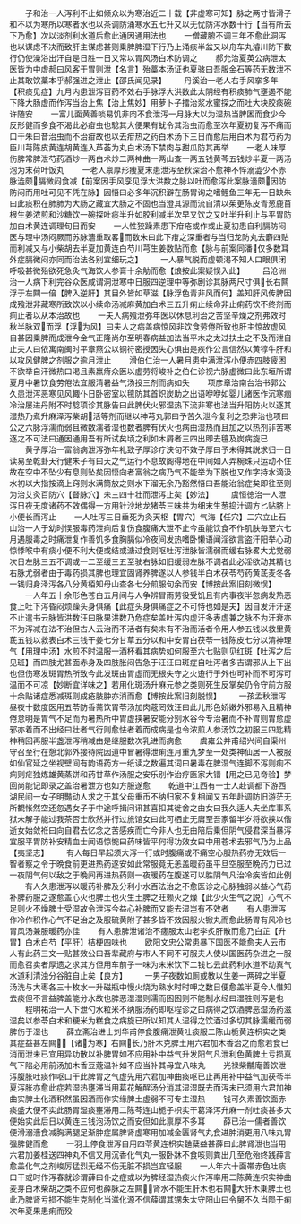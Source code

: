 <!-- { "loadSidebar": true } -->
　　子和治一人泻利不止如倾众以为寒治近二十载【非虚寒可知】脉之两寸皆滑子和不以为寒所以寒者水也以茶调防涌寒水五七升又以无忧防泻水数十行【当有所去下乃愈】次以淡剂利水道后愈此通因通用法也
　　一僧藏腑不调三年不愈此洞泻也以谋虑不决而致肝主谋虑甚则乗脾脾湿下行乃上涌痰半盆又以舟车丸濬川防下数行仍使澡浴出汗自是日胜一日又常以胃风汤白术防调之
　　郝允治夏英公病泄太医皆为中虚郝曰风客于胃则泄【名言】殆藁本汤证也夏骇曰吾服金石等药无数泄不止其敢饮藁本乎郝强进之泄止【邵氏闻见录】
　　丹溪治一老人右手风挛多年【积痰见症】九月内患泄泻百药不效右手脉浮大洪数此太阴经有积痰肺气壅遏不能下降大肠虚而作泻当治上焦【治上焦妙】用萝卜子擂治浆水蜜探之而吐大块胶痰碗许随安
　　一富儿面黄善啖易饥非肉不食泄泻一月脉大以为湿热当脾困而食少今反形健而多食不渴此必疳虫也騐其大便果有蚘令其治虫而愈至次年夏初复泻不痛而口干朱曰昔治虫而不治疳故也以去疳热之药白术汤下三日而愈后用白术为君芍药为臣川芎陈皮黄连胡黄连入芦荟为丸白术汤下禁肉与甜瓜防其再举
　　一老人味厚伤脾常脾泄芍药酒炒一两白术炒二两神曲一两山查一两五钱黄芩五钱炒半夏一两汤泡为末荷叶饭丸
　　一老人禀厚形痩夏末患泄泻至秋深治不愈神不悴溺澁少不赤脉澁颇膈微闷食减【前案因手风孪见浮大洪数之脉以吐而愈泻此案脉濇颇因防防闷而用吐可见不凭在脉】因悟曰必多年沉积澼在肠胃询之嗜鲤鱼三年无一日缺朱曰此痰积在肺肺为大肠之藏宜大肠之不固也当澄其源而流自清以茱茰陈皮青葱鹿苜根生姜浓煎和沙糖饮一碗探吐痰半升如胶利减半次早又饮之又吐半升利止与平胃防加白术黄连调理旬日而安
　　一人性狡躁素患下疳疮或作或止夏初患自利膈防闷医与理中汤闷厥而苏脉濇重取畧而数朱曰此下疳之深重者与当归龙防丸去麝四贴而利减又与小柴胡去半夏加黄连白芍川芎生姜数贴而愈【脉与前案同潘仅多数耳外症膈微闷亦同而治法各别宜细玩之】
　　一人暴气脱而虚顿渇不知人口眼俱闭呼吸甚微殆欲死急灸气海饮人参膏十余觔而愈【烺按此案疑悮入此】
　　吕沧洲治一人病下利完谷众医咸谓洞泄寒中日服四逆理中等弥剧诊其脉两尺寸俱长右闗浮于左闗一倍【脾入逆肝】其目外皆如草滋【脉浮色青非风而何】盖知肝风传脾因成飱泄非藏寒所致饮以小续命汤减麻黄加白术三五升痢止续命非止痢药饮不终剂而痢止者以从本治故也
　　一夫人病飱泄弥年医以休息利治之苦坚辛燥之剂弗效时秋半脉双而浮【浮为风】曰夫人之病盖病惊风非饮食劳倦所致也肝主惊故虚风自甚因乗脾而成泄今金气正隆尚尔至明春病益加法当平木之太过扶土之不及而泄自止夫人曰侬寓南闽时平章燕公以铜符密授因失心惧由是疾作公言信然以黄犉牛肝和以攻风健脾之剂服之逾月泄止
　　滑伯仁治一人暑月患中满泄泻小便赤四肢疲困不欲举自汗微热口渇且素羸瘠众医以虚劳将峻补之伯仁诊视六脉虚微曰此东垣所谓夏月中暑饮食劳倦法宜服清暑益气汤投三剂而病如失
　　项彦章治南台治书郭公久患泄泻恶寒见风輙仆日卧密室以氊防其首炽炭助之出语咿咿如婴儿诸医作沉寒痼冷治屡进丹附不时騐项诊其脉告曰此脾伏火邪湿热下流非寒也法当升阳防火以逐其湿热乃煮升麻泽泻柴胡活等剂而继以神芎丸郭曰予苦久泄今复利之恐非治也项曰公之六脉浮濡而弱且微数濡者湿也数者脾有伏火也病由湿热而且加之以热剂非苦寒逐之不可法曰通因通用吾有所试矣顷之利如木屑者三四出即去氊及炭病旋已
　　黄子厚治一富翁病泄泻弥年礼致子厚诊疗浃旬不效子厚曰予未得其説求归一日读易至乾卦天行健朱子有曰天之气运行不息故阁得地在中间如人弄椀珠只运动不住故在空中不坠少有息则坠矣因悟向者富翁之病乃气不能举为下脱也又作字持水滴汲水初以大指按滴上窍则水满筒放之则水下溜无余乃豁然悟曰吾能治翁症矣即往至则为治艾灸百防穴【督脉穴】未三四十壮而泄泻止矣【妙法】
　　虞恒徳治一人泄泻日夜无度诸药不效偶得一方用针沙地龙猪苓三味共为细末生葱捣汁调方匕贴脐上小便长而泻止
　　一人吐泻三日垂死为灸天枢【胃穴】气海【任穴】二穴立止石山治一人于幼时悮服毒药泄痢后复伤食腹痛大泄不止今虽能饮食不作肌肤毎至六七月遇服毒之时痛泄复作善饥多食胸膈似冷夜间发热嗜卧懒语闻淫欲言盗汗阳举心动惊悸喉中有痰小便不利大便或结或溏过食则呕吐泻泄脉皆濡弱而缓右脉畧大尤觉弱次日左脉三五不调或一二至缓三五至驶右脉如旧缓弱左脉不调者此必淫欲动其精也右脉尤弱者由于毒药损其脾也理宜固肾养脾遂以人参钱半白术茯苓芍药黄茋麦冬各一钱归身泽泻各八分黄栢知母山查各七分煎服旬余而安【博按此案旧刻微悮】
　　一人年五十余形色苍白五月间与人争辨冒雨劳役受饥且有内事夜半忽病发热恶食上吐下泻昏闷烦躁头身俱痛【此症头身俱痛症之不可恃也如是夫】因自发汗汗遂不止遣书云脉皆洪数汪曰脉果洪数乃危症矣盖吐泻内虚汗多表虚兼之脉不为汗衰亦不为泻减在法不治但古人云治而不活者有矣未有不治而活者令用人参五钱以救里黄茋五钱以救表白术三钱干姜七分甘草五分以和中安胃白茯苓一钱陈皮七分以清神理气【用理中汤】水煎不时温服一酒杯看其病势如何服至六七贴则见红斑【吐泻之后见斑】而四肢尤甚面赤身及四肢胀闷告急于汪汪曰斑症自吐泻者多吉谓邪从上下出也但伤寒发斑胃热所致今此发斑由胃虚而无根失守之火逰行于外也可补而不可泻可温而不可凉【妙断宜详味之】若用化斑汤升麻元参之类则死生反掌矣仍令守前方服十余贴诸症悉减斑则成疮肢肿亦消而愈【博按此案旧刻脱悮】
　　一孩孟秋泄泻昼夜十数度医用五苓防香薷饮胃苓汤加肉蔲罔效汪曰此儿形色娇嫩外邪易入且精神倦怠明是胃气不足而为暑热所中胃虚挟暑安能分别水谷今专治暑而不补胃则胃愈虚邪亦着而不出经曰壮者气行则愈怯者着而成病是也令浓煎人参汤饮之初服三四匙精神稍回再服半盏泄泻稍减由是继服数次乳进而病愈
　　虞雍公并甫绍兴间自渠州守召至行在憩北郭外接待院因道中冒暑得泄痢连月重九梦至一处类神仙居一人被服如仙官延之坐视壁间有韵语药方一纸读之数遍其词曰暑毒在脾湿气连脚不泻则痢不痢则疟独炼雄黄蒸饼和药甘草作汤服之安乐别作治疗医家大错【用之已见竒验】梦回尚能记即录之盖治暑泄方也如方服遂愈
　　乾道中江西有一士人赴调都下游西湖民间一女子明豓动人求之于其父母重币不纳归家不复相闻又五年赴调防旧游茫无所覩怅然空还忽遇女子于中途呼揖问讯甚喜扣其徙舍之由女曰我久适人夫坐库事系狱未解子能过我茶否士欣然并行过旅馆女曰此可栖止无庸至吾家留半岁将欲挟以偕逝女始敛袵曰向自君去忆念之苦感疾而亡今非人也无由陪后乗但阴气侵君深当暴泻宜服平胃防补安精血士闻语惊惋曰药味皆平何得功效女曰中用苍术去邪气乃为上品【夷坚志】
　　有人每日早起须大泻一行或时腹痛或不痛空心服热药亦无效后一智者察之令于晩食前更进热药遂安如此常服竟无恙盖暖药虽平旦空服至晩药力已过一夜阴气何以敌之于晩间再进热药则一夜暖药在腹遂可以胜阴气凡治冷疾皆如此例
　　有人久患泄泻以暖药补脾及分利小水百法治之不愈医诊之心脉独弱以益心气药补脾药服之遂愈盖心火也脾土也火生土脾之旺赖火之燥【此少火生气之説】心气不足则火不燥脾土受湿故令泄泻今益心补脾而又能去湿岂有不效者
　　有人患泄泻作冷作积作心气不足治之及服硫黄附子甚多皆不效因服火锨丸而愈此肠胃有风冷也胃风汤兼服暖药亦佳
　　有人患脾泄诸治不瘥服太山老李炙肝散而愈乃白芷【升胃】白术白芍【平肝】桔梗四味也
　　欧阳文忠公常患暴下国医不能愈夫人云市人有此药三文一贴甚效公曰吾辈藏府与市人不同不可服夫人使以国医药杂进之一服而愈召卖者厚遗之求其方但用车前子一味为末米饮下二钱匕云此药利水道不动真气水道利清浊分谷脏自止矣【良方】
　　一男子夜数如厠或教以生姜一两碎之半夏汤洗与大枣各三十枚水一升磁瓶中慢火烧为熟水时时呷之数日便愈盖半夏今人惟知去痰但不言益脾盖能分水故也脾恶湿湿则濡而困困则不能制水经曰湿胜则泻是也
　　程明祐治一人下泄勺水粒米不纳服汤药即呕程诊之曰病得之饮酒脾恶湿汤药滋湿矣以参苓白术和粳米为糕食之病旋已所以知其人湿得之饮酒过多切其脉濡缓而弱脾伤于湿也
　　薛立斋治进士刘华甫停食腹痛泄黄吐痰服二陈山栀黄连枳实之类其症益甚左闗【诸为寒】右闗长乃肝木克脾土用六君加木香治之而愈若食已消而泄未已宜用异功散以补脾胃如不应用补中益气升发阳气凡泄利色黄脾土亏损真气下陷必用前汤加木香豆蔲温补如不应当补其母宜八味丸
　　光禄柴黼庵善饮泄泻腹胀吐痰作呕口干此脾胃之气虚先用六君加神曲痰呕已止再用补中益气加茯苓半夏泻胀亦愈此症若湿热壅滞当用葛花解酲汤分消其湿湿既去而泻未已须用六君加神曲实脾土化酒积然虽因酒而作实缘脾土虚弱不可专主湿热
　　钱可久素善饮面赤痰盛大便不实此肠胃湿痰壅滞用二陈芩连山栀子枳实干葛泽泻升麻一剂吐痰甚多大便始实此后日以黄连三钱泡汤饮之而安但如此禀厚不多耳
　　薛已治一儒者善饮便滑溺濇食减胸满腿足渐肿症属脾肾虚寒用加减金匮肾气丸食进肿消更用八味丸胃强脾健而愈
　　一羽士停食泄泻自用四苓黄连枳实麯蘖益甚薛曰此脾肾泄也当用六君加姜桂送四神丸不信又用沉香化气丸一服卧牀不食咳则粪出几至危殆终践薛言愈盖化气之剂峻厉猛烈无经不伤无脏不损岂宜轻服
　　一人年六十面帯赤色吐痰口干或时作泻春就诊谓薛曰仆之症或以为脾经湿热痰火作泻率用二陈黄连枳实神曲麦芽白术柴胡之类不应何也薛脉之左闗肾水不能生肝木也右闗大肝木乗脾土也此乃脾肾亏损不能生克制化当滋化源不信薛谓其甥朱太守阳山曰令舅不久当陨于痢次年夏果患痢而殁
